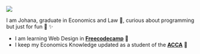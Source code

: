 ![](https://media3.giphy.com/media/HAAq9ij22lRbzErZ5b/giphy.gif?cid=5e21488686d7ad73d2dc601572058b5648793e7ebfb9ca5e&rid=giphy.gif&ct=g)

I am Johana, graduate in Economics and Law 🥸, curious about programming but just for fun 🍭 ✨
* I am learning Web Design in **[Freecodecamp](https://www.freecodecamp.org/)** 🌱 
* I keep my Economics Knowledge updated as a student of the **[ACCA](https://www.accaglobal.com/gb/en.html)** 📑

<!--
**JohanaST/JohanaST** is a ✨ _special_ ✨ repository because its `README.md` (this file) appears on your GitHub profile.

Here are some ideas to get you started:

- 🔭 I’m currently working on..
- 🌱 I’m currently learning..
- 👯 I’m looking to collaborate on ...
- 🤔 I’m looking for help with ...
- 💬 Ask me about ...
- 📫 How to reach me: ...
- 😄 Pronouns: ...
- ⚡ Fun fact: ...
-->

